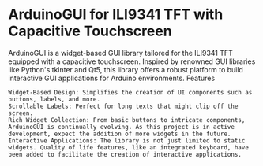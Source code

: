 # ArduinoGUI for ILI9341 TFT with Capacitive Touchscreen
ArduinoGUI is a widget-based GUI library tailored for the ILI9341 TFT equipped with a capacitive touchscreen. Inspired by renowned GUI libraries like Python's tkinter and Qt5, this library offers a robust platform to build interactive GUI applications for Arduino environments.
Features

    Widget-Based Design: Simplifies the creation of UI components such as buttons, labels, and more.
    Scrollable Labels: Perfect for long texts that might clip off the screen.
    Rich Widget Collection: From basic buttons to intricate components, ArduinoGUI is continually evolving. As this project is in active development, expect the addition of more widgets in the future.
    Interactive Applications: The library is not just limited to static widgets. Quality of life features, like an integrated keyboard, have been added to facilitate the creation of interactive applications.
